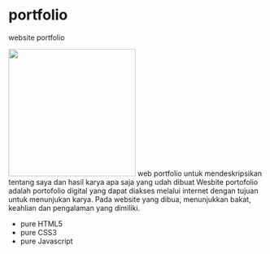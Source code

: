 # portfolio
website portfolio

<img width="250" src= "https://thumbs.dreamstime.com/b/vector-icon-user-avatar-web-site-mobile-app-man-face-flat-style-social-network-profile-45836554.jpg">
web portfolio untuk mendeskripsikan tentang saya dan hasil karya apa saja yang udah dibuat
Wesbite portofolio adalah portofolio digital yang dapat diakses melalui internet dengan tujuan untuk menunjukan karya. Pada website yang dibua, menunjukkan bakat, keahlian dan pengalaman yang dimiliki.

- pure HTML5
- pure CSS3
- pure Javascript
